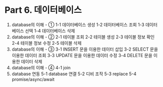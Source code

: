 # Part 6. 데이터베이스

1. database의 이해 - ①
    1-1 데이터베이스 생성
    1-2 데이터베이스 조회
    1-3 데이터베이스 선택
    1-4 데이터베이스 삭제
2. database의 이해 - ②
    2-1 테이블 조회
    2-2 테이블 생성
    2-3 테이블 정보 확인
    2-4 테이블 정보 수정
    2-5 테이블 삭제
3. database의 이해 - ③
    3-1 INSERT 문을 이용한 데이터 삽입
    3-2 SELECT 문을 이용한 데이터 조회
    3-3 UPDATE 문을 이용한 데이터 수정
    3-4 DELETE 문을 이용한 데이터 삭제
4. database의 이해 - ④
    4-1 join
5. database 연동
    5-1 database 연결
    5-2 디비 조작
    5-3 replace
    5-4 promise/async/await